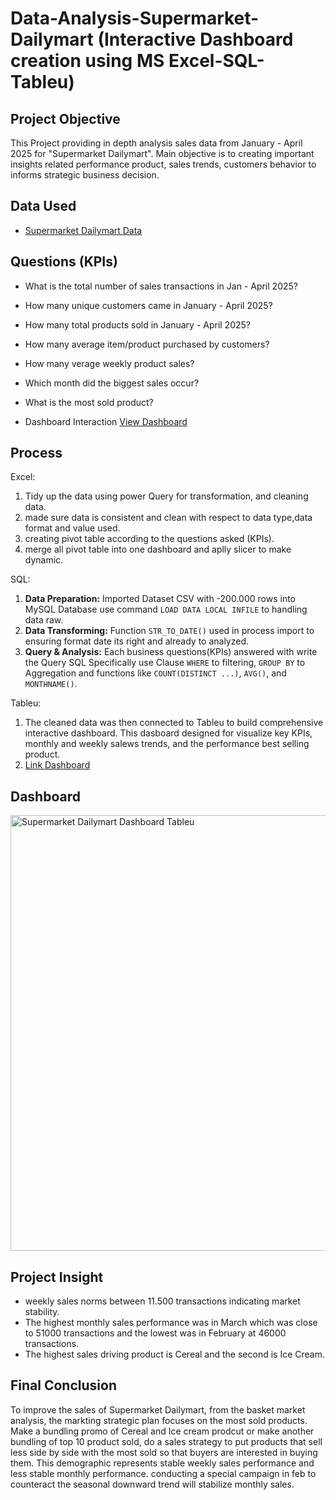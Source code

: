 # Data-Analysis-Supermarket-Dailymart (Interactive Dashboard creation using MS Excel-SQL-Tableu)

## Project Objective
This Project providing in depth analysis sales data from January - April 2025 for "Supermarket Dailymart". Main objective is to creating important insights related performance product, sales trends, customers behavior to informs strategic business decision.

## Data Used
- <a href=https://github.com/jefryramadhan/Data-Analysis-Supermarket-Dailymart/blob/main/Supermarket%20Data%20Analysist.xlsx>Supermarket Dailymart Data</a>

## Questions (KPIs)
- What is the total number of sales transactions in Jan - April 2025?
- How many unique customers came in January - April 2025?
- How many total products sold in January - April 2025?
- How many average item/product purchased by customers?
- How many verage weekly product sales?
- Which month did the biggest sales occur?
- What is the most sold product?

- Dashboard Interaction <a href=https://github.com/jefryramadhan/Data-Analysis-Supermarket-Dailymart/blob/main/Dashboard%20Dailymart.png>View Dashboard</a>

## Process
Excel:
1. Tidy up the data using power Query for transformation, and cleaning data.
2. made sure data is consistent and clean with respect to data type,data format and value used.
3. creating pivot table according to the questions asked (KPIs).
4. merge all pivot table into one dashboard and aplly slicer to make dynamic.

SQL:
1. **Data Preparation:** Imported Dataset CSV with -200.000 rows into MySQL Database use command `LOAD DATA LOCAL INFILE` to handling data raw.
2. **Data Transforming:** Function `STR_TO_DATE()` used in process import to ensuring format date its right and already to analyzed.
3. **Query & Analysis:** Each business questions(KPIs) answered with write the Query SQL Specifically use Clause `WHERE` to filtering, `GROUP BY` to Aggregation and functions like `COUNT(DISTINCT ...)`, `AVG()`, and `MONTHNAME()`.

Tableu:
1. The cleaned data was then connected to Tableu to build comprehensive interactive dashboard. This dasboard designed for visualize key KPIs, monthly and weekly salews trends, and the performance best selling product.
2. <a href="https://public.tableau.com/app/profile/rahmad.jefry.r/viz/SupermarketDailymartDashboard/Dashboard1?publish=yes">Link Dashboard</a>

## Dashboard
<img width="969" height="697" alt="Supermarket Dailymart Dashboard Tableu" src="https://github.com/user-attachments/assets/9406f32a-bcda-404b-b5e2-390c43826e2b" />


## Project Insight
- weekly sales norms between 11.500 transactions indicating market stability.
- The highest monthly sales performance was in March which was close to 51000 transactions and the lowest was in February at 46000 transactions.
- The highest sales driving product is Cereal and the second is Ice Cream.

## Final Conclusion
To improve the sales of Supermarket Dailymart, from the basket market analysis, the markting strategic plan focuses on the most sold products. Make a bundling promo of Cereal and Ice cream prodcut or make another bundling of top 10 product sold, do a sales strategy to put products that sell less side by side with the most sold so that buyers are interested in buying them. This demographic represents stable weekly sales performance and less stable monthly performance. conducting a special campaign in feb to counteract the seasonal downward trend will stabilize monthly sales.
